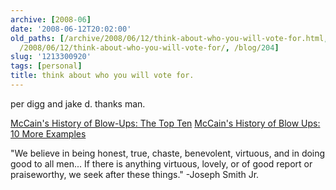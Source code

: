 ```yaml
---
archive: [2008-06]
date: '2008-06-12T20:02:00'
old_paths: [/archive/2008/06/12/think-about-who-you-will-vote-for.html, /wp/2008/06/12/think-about-who-you-will-vote-for/,
  /2008/06/12/think-about-who-you-will-vote-for/, /blog/204]
slug: '1213300920'
tags: [personal]
title: think about who you will vote for.
---
```


per digg and jake d. thanks man.

[McCain's History of Blow-Ups: The Top Ten][1]
[McCain's History of Blow Ups: 10 More Examples][2]

"We believe in being honest, true, chaste, benevolent, virtuous, and in
doing good to all men... If there is anything virtuous, lovely, or of good
report or praiseworthy, we seek after these things." -Joseph Smith Jr.

[1]: http://www.eyesonobama.com/blog/content/id_20167/title_McCains-History-of-Blow-Ups-The-Top-Ten/
[2]: http://www.eyesonobama.com/blog/content/id_20282/title_McCains-History-of-Blow-Ups-10-More-Examples/


